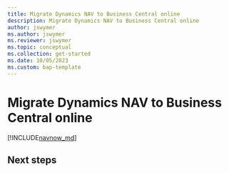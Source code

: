 ```yaml
---
title: Migrate Dynamics NAV to Business Central online
description: Migrate Dynamics NAV to Business Central online
author: jswymer
ms.author: jswymer
ms.reviewer: jswymer
ms.topic: conceptual 
ms.collection: get-started
ms.date: 10/05/2023
ms.custom: bap-template
---
```


<!--Remove all the comments in this template before you sign-off or merge to the main branch.-->

<!--This template provides the basic structure of a concept article. See [Write a concept article](write-a-concept-article.md) in the contributor guide. To provide feedback on this template contact [bace feedback team](mailto:templateswg@microsoft.com).-->

<!--H1 - Required. This should match the title you entered in the metadata. Set expectations for what the content covers, so customers know the content meets their needs. Should NOT begin with a verb.-->
# Migrate Dynamics NAV to Business Central online 


[!INCLUDE[navnow_md](../developer/includes/cloud-migration-nav.md)]

## Next steps

<!--Remove all the comments in this template before you sign-off or merge to the main branch.-->
